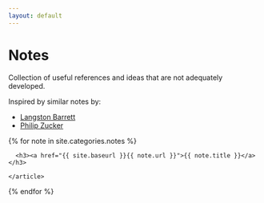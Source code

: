 ```yaml
---
layout: default
---
```



<h1>Notes</h1>
Collection of useful references and ideas that are not adequately developed.

Inspired by similar notes by:
- [Langston Barrett](https://langston-barrett.github.io/notes/)
- [Philip Zucker](https://www.philipzucker.com/)

<div class="notes">
  {% for note in site.categories.notes %}
    <article class="note">

      <h3><a href="{{ site.baseurl }}{{ note.url }}">{{ note.title }}</a></h3>

    </article>
  {% endfor %}
</div>
